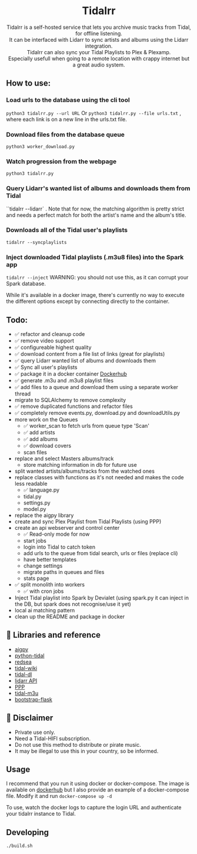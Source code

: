 <div align="center">
  <h1>Tidalrr</h1>
</div>
<p align="center">
  Tidalrr is a self-hosted service that lets you archive music tracks from Tidal, for offline listening.<br/>
  It can be interfaced with Lidarr to sync artists and albums using the Lidarr integration.<br/>
  Tidalrr can also sync your Tidal Playlists to Plex & Plexamp.<br/>
  Especially usefull when going to a remote location with crappy internet but a great audio system.
</p>

## How to use:
### Load urls to the database using the cli tool
`python3 tidalrr.py --url URL` 
Or `python3 tidalrr.py --file urls.txt` , where each link is on a new line in the urls.txt file.

### Download files from the database queue
`python3 worker_download.py`

### Watch progression from the webpage
`python3 tidalrr.py`

### Query Lidarr's wanted list of albums and downloads them from Tidal
``tidalrr --lidarr` . Note that for now, the matching algorithm is pretty strict and needs a perfect match for both the artist's name and the album's title.

### Downloads all of the Tidal user's playlists
`tidalrr --syncplaylists` 

### Inject downloaded Tidal playlists (.m3u8 files) into the Spark app
`tidalrr --inject`  WARNING: you should not use this, as it can corrupt your Spark database.

While it's available in a docker image, there's currently no way to execute the different options except by connecting directly to the container.

## Todo:
- ✅ refactor and cleanup code
- ✅ remove video support
- ✅ configureable highest quality
- ✅ download content from a file list of links (great for playlists)
- ✅ query Lidarr wanted list of albums and downloads them
- ✅ Sync all user's playlists
- ✅ package it in a docker container [Dockerhub](https://hub.docker.com/r/jacobroyquebec/tidalrr)
- ✅ generate .m3u and .m3u8 playlist files
- ✅ add files to a queue and download them using a separate worker thread
- migrate to SQLAlchemy to remove complexity
- ✅ remove duplicated functions and refactor files
- ✅ completely remove events.py, download.py and downloadUtils.py
- more work on the Queues
    - ✅ worker_scan to fetch urls from queue type 'Scan'
    - ✅ add artists
    - ✅ add albums
    - ✅ download covers
    - scan files
- replace and select Masters albums/track
    - store matching information in db for future use
- split wanted artists/albums/tracks from the watched ones
- replace classes with functions as it's not needed and makes the code less readable
    - ✅ language.py
    - tidal.py
    - settings.py
    - model.py
- replace the aigpy library
- create and sync Plex Playlist from Tidal Playlists (using PPP)
- create an api webserver and control center
    - ✅ Read-only mode for now
    - start jobs
    - login into Tidal to catch token
    - add urls to the queue from tidal search, urls or files (replace cli)
    - have better templates
    - change settings
    - migrate paths in queues and files
    - stats page
- ✅ split monolith into workers 
    - ✅ with cron jobs
- Inject Tidal playlist into Spark by Devialet (using spark.py it can inject in the DB, but spark does not recognise/use it yet)
- local ai matching pattern
- clean up the README and package in docker

## 🎨 Libraries and reference

- [aigpy](https://github.com/yaronzz/AIGPY)
- [python-tidal](https://github.com/tamland/python-tidal)
- [redsea](https://github.com/redsudo/RedSea)
- [tidal-wiki](https://github.com/Fokka-Engineering/TIDAL/wiki)
- [tidal-dl](https://github.com/yaronzz/Tidal-Media-Downloader)
- [lidarr API](https://lidarr.audio/docs/api/#/)
- [PPP](https://github.com/XDGFX/PPP)
- [tidal-m3u](https://github.com/jocap/tidal-m3u/blob/master/m3u.py)
- [bootstrap-flask](https://github.com/helloflask/bootstrap-flask)

## 📜 Disclaimer
- Private use only.
- Need a Tidal-HIFI subscription. 
- Do not use this method to distribute or pirate music.
- It may be illegal to use this in your country, so be informed.

## Usage
I recommend that you run it using docker or docker-compose.
The image is available on [dockerhub](https://hub.docker.com/r/jacobroyquebec/tidalrr)
but I also provide an example of a docker-compose file.
Modify it and run `docker-compose up -d`

To use, watch the docker logs to capture the login URL and authenticate your tidalrr instance to Tidal.

## Developing

```shell
./build.sh
```

